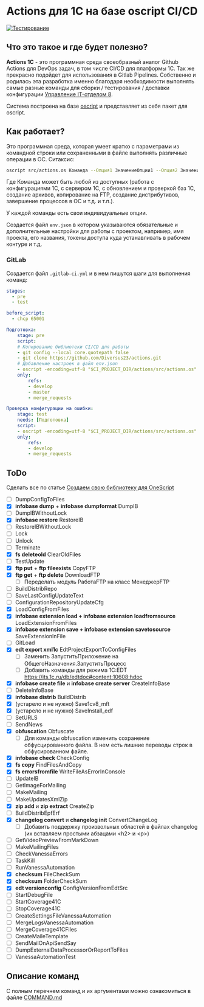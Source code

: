 # Actions для 1C на базе oscript CI/CD

[![Тестирование](https://github.com/Diversus23/actions1c/actions/workflows/testing.yml/badge.svg)](https://github.com/Diversus23/actions1c/actions/workflows/testing.yml)

## Что это такое и где будет полезно?

**Actions 1С** - это программная среда своеобразный аналог Github Actions для DevOps задач, в том числе CI/CD для платформы 1С. Так же прекрасно подойдет для использования в Gitlab Pipelines. Собственно и родилась эта разработка именно благодаря необходимости выполнять самые разные команды для сборки / тестирования / доставки конфигурации [Управление IT-отделом 8](https://softonit.ru/catalog/products/it/).

Система построена на базе [oscript](https://oscript.io) и представляет из себя пакет для oscript.

## Как работает?

Это программная среда, которая умеет кратко с параметрами из командной строки или сохраненными в файле выполнять различные операции в ОС. Ситаксис:

```bash
oscript src/actions.os Команда --Опция1 ЗначениеОпции1 --Опция2 ЗначениеОпции2
```

Где Команда может быть любой из доступных (работа с конфигурациями 1С, с сервером 1С, с обновлением и проверкой баз 1С, создание архивов, копирование на FTP, создание дистрибутивов, завершение процессов в ОС и т.д. и т.п.).

У каждой команды есть свои индивидуальные опции.

Создается файл `env.json` в котором указываются обязательные и дополнительные настройки для работы с проектом, например, имя проекта, его названия, токены доступа куда устанавливать в рабочем контуре и т.д.

### GitLab

Создается файл `.gitlab-ci.yml` и в нем пишутся шаги для выполнения команд:

```yml
stages:
  - pre
  - test

before_script:
  - chcp 65001 

Подготовка:
    stage: pre
    script:
    # Копирование библиотеки CI/CD для работы
    - git config --local core.quotepath false
    - git clone https://github.com/Diversus23/actions.git
    # Добавление настроек в файл env.json
    - oscript -encoding=utf-8 "$CI_PROJECT_DIR/actions/src/actions.os" json write --key "defailt.connection" --string "/F /opt/1c/base"
    only:
        refs:
        - develop
        - master
        - merge_requests

Проверка конфигурации на ошибки:
    stage: test
    needs: [Подготовка]
    script:
    - oscript -encoding=utf-8 "$CI_PROJECT_DIR/actions/src/actions.os" infobase config check
    only:
        refs:
        - develop
        - merge_requests
```

## ToDo

Сделать все по статье [Создаем свою библиотеку для OneScript](https://infostart.ru/1c/articles/791568/)

- [ ] DumpConfigToFiles
- [x] **infobase dump** + **infobase dumpformat** DumpIB
- [ ] DumpIBWithoutLock
- [x] **infobase restore** RestoreIB
- [ ] RestoreIBWithoutLock
- [ ] Lock
- [ ] Unlock
- [ ] Terminate
- [x] **fs deleteold** ClearOldFiles
- [ ] TestUpdate
- [x] **ftp put** + **ftp fileexists** CopyFTP  
- [x] **ftp get** + **ftp delete** DownloadFTP
  - [ ] Переделать модуль РаботаFTP на класс МенеджерFTP
- [ ] BuildDistribRepo
- [ ] SaveLastConfigUpdateText
- [ ] ConfigurationRepositoryUpdateCfg
- [x] LoadConfigFromFiles
- [x] **infobase extension load + infobase extension loadfromsource** LoadExtensionFromFiles
- [x] **infobase extension save + infobase extension savetosource** SaveExtensionInFile
- [ ] GitLoad
- [x] **edt export xml1c** EdtProjectExportToConfigFiles
  - [ ] Заменить ЗапуститьПриложение на ОбщегоНазначения.ЗапуститьПроцесс
  - [ ] Добавить команды для режима 1C:EDT https://its.1c.ru/db/edtdoc#content:10608:hdoc
- [x] **infobase create file** и **infobase create server** CreateInfoBase
- [ ] DeleteInfoBase
- [x] **infobase distrib** BuildDistrib
- [x] (устарело и не нужно) Save1cv8_mft
- [x] (устарело и не нужно) SaveInstall_edf
- [ ] SetURLS
- [ ] SendNews
- [x] **obfuscation** Obfuscate
  - [ ] Для команды obfuscation изменить сохранение обфусцированного файла. В нем есть лишние переводы строк в обфусированном файле.
- [x] **infobase check** CheckConfig
- [x] **fs copy** FindFilesAndCopy
- [x] **fs errorsfromfile** WriteFileAsErrorInConsole
- [ ] UpdateIB
- [ ] GetImageForMailing
- [ ] MakeMailing
- [ ] MakeUpdatesXmlZip
- [x] **zip add** и **zip extract** CreateZip
- [ ] BuildDistribEpfErf
- [x] **changelog convert** и **changelog init** ConvertChangeLog
  - [ ] Добавить поддержку произвольных областей в файлах changelog (их вставляем простыми абзацами \<h2\> и \<p\>)
- [ ] GetVideoPreviewFromMarkDown
- [ ] MakeMailingFiles
- [ ] CheckVanessaErrors
- [ ] TaskKill
- [ ] RunVanessaAutomation
- [x] **checksum** FileCheckSum
- [x] **checksum** FolderCheckSum
- [x] **edt versionconfig** ConfigVersionFromEdtSrc
- [ ] StartDebugFile
- [ ] StartCoverage41C
- [ ] StopCoverage41C
- [ ] CreateSettingsFileVanessaAutomation
- [ ] MergeLogsVanessaAutomation
- [ ] MergeCoverage41CFiles
- [ ] CreateMaileTemplate
- [ ] SendMailOnApiSendSay
- [ ] DumpExternalDataProcessorOrReportToFiles
- [ ] VanessaAutomationTest

## Описание команд

С полным перечнем команд и их аргументами можно ознакомиться в файле [COMMAND.md](COMMAND.md)
